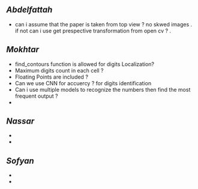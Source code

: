 ## *Abdelfattah*
- can i assume that the paper is taken from top view ?
no skwed images .  
if not can i use get prespective transformation from open cv ? .

## *Mokhtar*
- find_contours function is allowed for digits Localization?
- Maximum digits count in each cell ?
- Floating Points are included ? 
- Can we use CNN for accuercy ? for digits identification
- Can i use multiple models to recognize the numbers then find the most frequent output ?
-

## *Nassar*
-
-
## *Sofyan*
-
-
